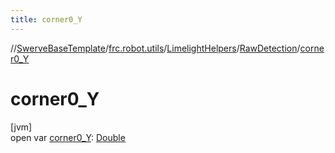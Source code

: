 ```yaml
---
title: corner0_Y
---
```

//[SwerveBaseTemplate](../../../../index.html)/[frc.robot.utils](../../index.html)/[LimelightHelpers](../index.html)/[RawDetection](index.html)/[corner0_Y](corner0_-y.html)



# corner0_Y



[jvm]\
open var [corner0_Y](corner0_-y.html): [Double](https://kotlinlang.org/api/latest/jvm/stdlib/kotlin/-double/index.html)




